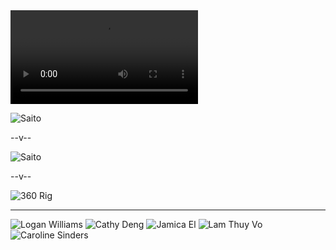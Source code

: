<section data-background="../imgs/bf_ol_big.png">
</section>


<section data-background="../imgs/bf_ol_door.jpg">
</section>


<section>
 <video>
    <source data-src="../imgs/buzzfeed/saito_video.mp4" type="video/mp4" />
  </video>

</section>  


<section>


![Saito](../imgs/buzzfeed/saito_your-smart.png "Your smart...")

</section>  


--v--

![Saito](../imgs/buzzfeed/saito_insta.png)

--v--

![360 Rig](../imgs/buzzfeed/360_field_kit.jpg)


-----

![Logan Williams](../imgs/2017_fellows/logan_williams.jpg "Logan Williams")
![Cathy Deng](../imgs/2017_fellows/cathy_deng.jpg "Cathy Deng")
![Jamica El](../imgs/2017_fellows/jamica_el.jpg "Jamica El")
![Lam Thuy Vo](../imgs/2017_fellows/lam_thuy_vo.jpg "Lam Thuy Vo")
![Caroline Sinders](../imgs/2017_fellows/caroline_sinders.jpg "Caroline Sinders")
